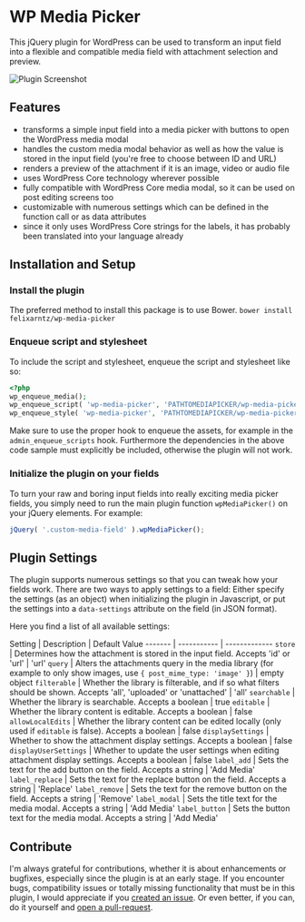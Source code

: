 # WP Media Picker

This jQuery plugin for WordPress can be used to transform an input field into a flexible and compatible media field with attachment selection and preview.

![Plugin Screenshot](https://raw.githubusercontent.com/felixarntz/wp-media-picker/master/screenshot.png)

## Features

* transforms a simple input field into a media picker with buttons to open the WordPress media modal
* handles the custom media modal behavior as well as how the value is stored in the input field (you're free to choose between ID and URL)
* renders a preview of the attachment if it is an image, video or audio file
* uses WordPress Core technology wherever possible
* fully compatible with WordPress Core media modal, so it can be used on post editing screens too
* customizable with numerous settings which can be defined in the function call or as data attributes
* since it only uses WordPress Core strings for the labels, it has probably been translated into your language already

## Installation and Setup

### Install the plugin

The preferred method to install this package is to use Bower.
`bower install felixarntz/wp-media-picker`

### Enqueue script and stylesheet

To include the script and stylesheet, enqueue the script and stylesheet like so:
```php
<?php
wp_enqueue_media();
wp_enqueue_script( 'wp-media-picker', 'PATHTOMEDIAPICKER/wp-media-picker.min.js', array( 'jQuery', 'media-editor' ), '0.1.0', true );
wp_enqueue_style( 'wp-media-picker', 'PATHTOMEDIAPICKER/wp-media-picker.min.css', array(), '0.1.0' );

```

Make sure to use the proper hook to enqueue the assets, for example in the `admin_enqueue_scripts` hook. Furthermore the dependencies in the above code sample must explicitly be included, otherwise the plugin will not work.

### Initialize the plugin on your fields

To turn your raw and boring input fields into really exciting media picker fields, you simply need to run the main plugin function `wpMediaPicker()` on your jQuery elements. For example:

```js
jQuery( '.custom-media-field' ).wpMediaPicker();
```

## Plugin Settings

The plugin supports numerous settings so that you can tweak how your fields work. There are two ways to apply settings to a field: Either specify the settings (as an object) when initializing the plugin in Javascript, or put the settings into a `data-settings` attribute on the field (in JSON format).

Here you find a list of all available settings:

Setting | Description | Default Value
------- | ----------- | -------------
`store` | Determines how the attachment is stored in the input field. Accepts 'id' or 'url' | 'url'
`query` | Alters the attachments query in the media library (for example to only show images, use `{ post_mime_type: 'image' }`) | empty object
`filterable` | Whether the library is filterable, and if so what filters should be shown. Accepts 'all', 'uploaded' or 'unattached' | 'all'
`searchable` | Whether the library is searchable. Accepts a boolean | true
`editable` | Whether the library content is editable. Accepts a boolean | false
`allowLocalEdits` | Whether the library content can be edited locally (only used if `editable` is false). Accepts a boolean | false
`displaySettings` | Whether to show the attachment display settings. Accepts a boolean | false
`displayUserSettings` | Whether to update the user settings when editing attachment display settings. Accepts a boolean | false
`label_add` | Sets the text for the add button on the field. Accepts a string | 'Add Media'
`label_replace` | Sets the text for the replace button on the field. Accepts a string | 'Replace'
`label_remove` | Sets the text for the remove button on the field. Accepts a string | 'Remove'
`label_modal` | Sets the title text for the media modal. Accepts a string | 'Add Media'
`label_button` | Sets the button text for the media modal. Accepts a string | 'Add Media'

## Contribute

I'm always grateful for contributions, whether it is about enhancements or bugfixes, especially since the plugin is at an early stage. If you encounter bugs, compatibility issues or totally missing functionality that must be in this plugin, I would appreciate if you [created an issue](https://github.com/felixarntz/wp-media-picker/issues). Or even better, if you can, do it yourself and [open a pull-request](https://github.com/felixarntz/wp-media-picker/pulls).
